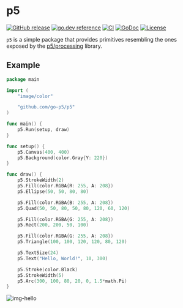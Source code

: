 # p5

[![GitHub release](https://img.shields.io/github/release/go-p5/p5.svg)](https://github.com/go-p5/p5/releases)
[![go.dev reference](https://pkg.go.dev/badge/github.com/go-p5/p5)](https://pkg.go.dev/github.com/go-p5/p5)
[![CI](https://github.com/go-p5/p5/workflows/CI/badge.svg)](https://github.com/go-p5/p5/actions)
[![GoDoc](https://godoc.org/github.com/go-p5/p5?status.svg)](https://godoc.org/github.com/go-p5/p5)
[![License](https://img.shields.io/badge/License-BSD--3-blue.svg)](https://github.com/go-p5/p5/blob/main/LICENSE)

`p5` is a simple package that provides primitives resembling the ones exposed by the [p5/processing](https://p5js.org) library.


## Example

```go
package main

import (
	"image/color"

	"github.com/go-p5/p5"
)

func main() {
	p5.Run(setup, draw)
}

func setup() {
	p5.Canvas(400, 400)
	p5.Background(color.Gray{Y: 220})
}

func draw() {
	p5.StrokeWidth(2)
	p5.Fill(color.RGBA{R: 255, A: 208})
	p5.Ellipse(50, 50, 80, 80)

	p5.Fill(color.RGBA{B: 255, A: 208})
	p5.Quad(50, 50, 80, 50, 80, 120, 60, 120)

	p5.Fill(color.RGBA{G: 255, A: 208})
	p5.Rect(200, 200, 50, 100)

	p5.Fill(color.RGBA{G: 255, A: 208})
	p5.Triangle(100, 100, 120, 120, 80, 120)

	p5.TextSize(24)
	p5.Text("Hello, World!", 10, 300)

	p5.Stroke(color.Black)
	p5.StrokeWidth(5)
	p5.Arc(300, 100, 80, 20, 0, 1.5*math.Pi)
}
```

![img-hello](https://github.com/go-p5/p5/raw/main/example/hello/out.png)
